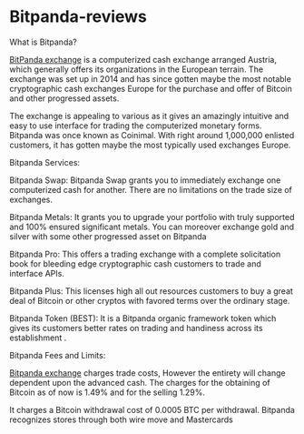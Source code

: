 # Bitpanda-reviews
What is Bitpanda? 

<a href="https://coinpedia.org/exchange/bitpanda-review-2/">BitPanda exchange</A> is a computerized cash exchange arranged Austria, which generally offers its organizations in the European terrain. The exchange was set up in 2014 and has since gotten maybe the most notable cryptographic cash exchanges Europe for the purchase and offer of Bitcoin and other progressed assets. 

The exchange is appealing to various as it gives an amazingly intuitive and easy to use interface for trading the computerized monetary forms. Bitpanda was once known as Coinimal. With right around 1,000,000 enlisted customers, it has gotten maybe the most typically used exchanges Europe. 

Bitpanda Services: 

Bitpanda Swap: Bitpanda Swap grants you to immediately exchange one computerized cash for another. There are no limitations on the trade size of exchanges. 

Bitpanda Metals: It grants you to upgrade your portfolio with truly supported and 100% ensured significant metals. You can moreover exchange gold and silver with some other progressed asset on Bitpanda 

Bitpanda Pro: This offers a trading exchange with a complete solicitation book for bleeding edge cryptographic cash customers to trade and interface APIs. 

Bitpanda Plus: This licenses high all out resources customers to buy a great deal of Bitcoin or other cryptos with favored terms over the ordinary stage. 

Bitpanda Token (BEST): It is a Bitpanda organic framework token which gives its customers better rates on trading and handiness across its establishment . 

Bitpanda Fees and Limits: 

<a href="https://coinpedia.org/exchange/bitpanda-review-2/">Bitpanda exchange</A> charges trade costs, However the entirety will change dependent upon the advanced cash. The charges for the obtaining of Bitcoin as of now is 1.49% and for the selling 1.29%. 

It charges a Bitcoin withdrawal cost of 0.0005 BTC per withdrawal. Bitpanda recognizes stores through both wire move and Mastercards
